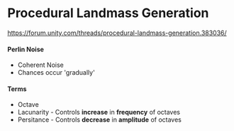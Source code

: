 # Procedural Landmass Generation

https://forum.unity.com/threads/procedural-landmass-generation.383036/

#### Perlin Noise
- Coherent Noise
- Chances occur 'gradually'

#### Terms

- Octave
- Lacunarity - Controls **increase** in **frequency** of octaves
- Persitance - Controls **decrease** in **amplitude** of octaves

